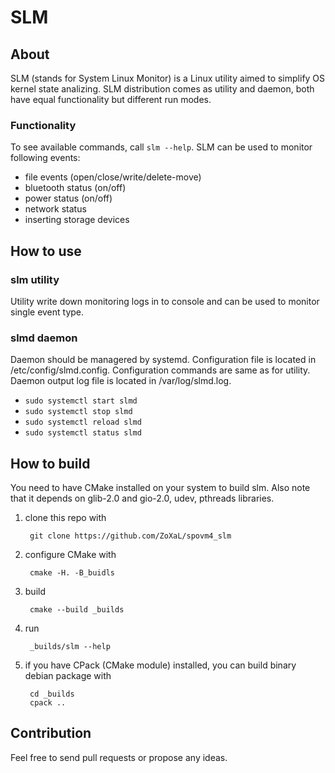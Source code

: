 # SLM
## About
SLM (stands for System Linux Monitor) is a Linux utility aimed to simplify OS kernel state analizing. SLM distribution comes as utility and daemon, both have equal functionality but different run modes. 

### Functionality
To see available commands, call `slm --help`. SLM can be used to monitor following events:
* file events (open/close/write/delete-move)
* bluetooth status (on/off)
* power status (on/off)
* network status
* inserting storage devices

## How to use
### slm utility
Utility write down monitoring logs in to console and can be used to monitor single event type.

### slmd daemon
Daemon should be managered by systemd. Configuration file is located in /etc/config/slmd.config. Configuration commands are same as for utility. Daemon output log file is located in /var/log/slmd.log.
 * `sudo systemctl start slmd`
 * `sudo systemctl stop slmd`
 * `sudo systemctl reload slmd`
 * `sudo systemctl status slmd` 

## How to build
You need to have CMake installed on your system to build slm. Also note that it depends on glib-2.0 and gio-2.0, udev, pthreads libraries.
1. clone this repo with 

        git clone https://github.com/ZoXaL/spovm4_slm
        
2. configure CMake with 
    
        cmake -H. -B_buidls
        
3. build

        cmake --build _builds
    
4. run 

        _builds/slm --help
        
5. if you have CPack (CMake module) installed, you can build binary debian package with
    
        cd _builds
        cpack ..
    
## Contribution
Feel free to send pull requests or propose any ideas.
